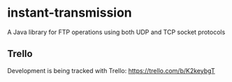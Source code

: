 # instant-transmission
A Java library for FTP operations using both UDP and TCP socket protocols


Trello
-----------

Development is being tracked with Trello: https://trello.com/b/K2keybgT
